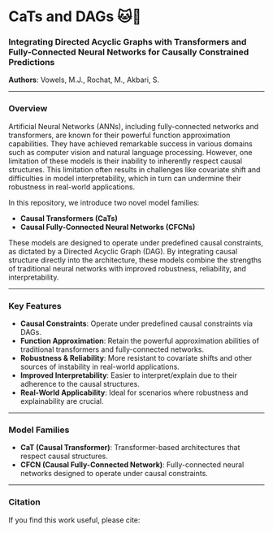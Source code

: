 # CaTs and DAGs 🐱🐶

### Integrating Directed Acyclic Graphs with Transformers and Fully-Connected Neural Networks for Causally Constrained Predictions

**Authors**: Vowels, M.J., Rochat, M., Akbari, S.

---

### Overview

Artificial Neural Networks (ANNs), including fully-connected networks and transformers, are known for their powerful function approximation capabilities. They have achieved remarkable success in various domains such as computer vision and natural language processing. However, one limitation of these models is their inability to inherently respect causal structures. This limitation often results in challenges like covariate shift and difficulties in model interpretability, which in turn can undermine their robustness in real-world applications.

In this repository, we introduce two novel model families:  
- **Causal Transformers (CaTs)**  
- **Causal Fully-Connected Neural Networks (CFCNs)**

These models are designed to operate under predefined causal constraints, as dictated by a Directed Acyclic Graph (DAG). By integrating causal structure directly into the architecture, these models combine the strengths of traditional neural networks with improved robustness, reliability, and interpretability.

---

### Key Features

- **Causal Constraints**: Operate under predefined causal constraints via DAGs.
- **Function Approximation**: Retain the powerful approximation abilities of traditional transformers and fully-connected networks.
- **Robustness & Reliability**: More resistant to covariate shifts and other sources of instability in real-world applications.
- **Improved Interpretability**: Easier to interpret/explain due to their adherence to the causal structures.
- **Real-World Applicability**: Ideal for scenarios where robustness and explainability are crucial.

---

### Model Families

- **CaT (Causal Transformer)**: Transformer-based architectures that respect causal structures.
- **CFCN (Causal Fully-Connected Network)**: Fully-connected neural networks designed to operate under causal constraints.

---

### Citation

If you find this work useful, please cite: